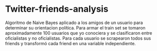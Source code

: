 # Twitter-friends-analysis

Algoritmo de Naive Bayes aplicado a los amigos de un usuario para determinar su orientacion política.
Para armar el train set se tomaron aproximadamente 100 usuarios que yo conociera y se clasificaron entre oficialistas y no oficialistas.
Para cada usuario se scrapearon todos sus friends y transformó cada friend en una variable independiente.
